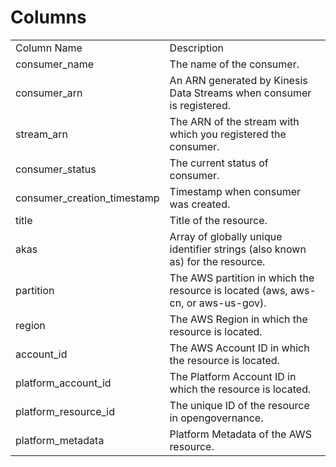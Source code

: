 # Columns  

<table>
	<tr><td>Column Name</td><td>Description</td></tr>
	<tr><td>consumer_name</td><td>The name of the consumer.</td></tr>
	<tr><td>consumer_arn</td><td>An ARN generated by Kinesis Data Streams when consumer is registered.</td></tr>
	<tr><td>stream_arn</td><td>The ARN of the stream with which you registered the consumer.</td></tr>
	<tr><td>consumer_status</td><td>The current status of consumer.</td></tr>
	<tr><td>consumer_creation_timestamp</td><td>Timestamp when consumer was created.</td></tr>
	<tr><td>title</td><td>Title of the resource.</td></tr>
	<tr><td>akas</td><td>Array of globally unique identifier strings (also known as) for the resource.</td></tr>
	<tr><td>partition</td><td>The AWS partition in which the resource is located (aws, aws-cn, or aws-us-gov).</td></tr>
	<tr><td>region</td><td>The AWS Region in which the resource is located.</td></tr>
	<tr><td>account_id</td><td>The AWS Account ID in which the resource is located.</td></tr>
	<tr><td>platform_account_id</td><td>The Platform Account ID in which the resource is located.</td></tr>
	<tr><td>platform_resource_id</td><td>The unique ID of the resource in opengovernance.</td></tr>
	<tr><td>platform_metadata</td><td>Platform Metadata of the AWS resource.</td></tr>
</table>